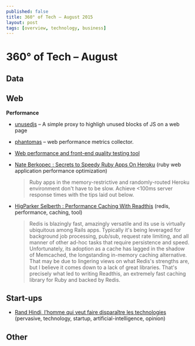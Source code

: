 ```yaml
---
published: false
title: 360° of Tech — August 2015
layout: post
tags: [overview, technology, business]
---
```


<!-- FIXME: code, tool, opinion, tutorial, news , jobs (max 2 tags par lien) -->

# 360° of Tech – August

Data
----

Web
---

**Performance**

* [unusedjs](https://github.com/gmetais/unusedjs) – A simple proxy to highligh unused blocks of JS on a web page 
* [phantomas](https://github.com/gmetais/phantomas) – web performance metrics collector.
* [Web performance and front-end quality testing tool](https://github.com/gmetais/YellowLabTools)

* [Nate Berkopec : Secrets to Speedy Ruby Apps On Heroku](http://www.nateberkopec.com/2015/07/22/secrets-to-speedy-ruby-apps-on-heroku.html) (ruby web application performance optimization)
  > Ruby apps in the memory-restrictive and randomly-routed Heroku environment don't have to be slow. Achieve <100ms server response times with the tips laid out below. 

* [HigParker Selberth : Performance Caching With Readthis](http://sorentwo.com/2015/07/20/high-performance-caching-with-readthis.html?utm_source=rubyweekly&utm_medium=email) (redis, performance, caching, tool)
  > Redis is blazingly fast, amazingly versatile and its use is virtually ubiquitous among Rails apps. Typically it's being leveraged for background job processing, pub/sub, request rate limiting, and all manner of other ad-hoc tasks that require persistence and speed. Unfortunately, its adoption as a cache has lagged in the shadow of Memcached, the longstanding in-memory caching alternative. That may be due to lingering views on what Redis's strengths are, but I believe it comes down to a lack of great libraries. That's precisely what led to writing Readthis, an extremely fast caching library for Ruby and backed by Redis.

Start-ups
---------

* [Rand Hindi, l’homme qui veut faire disparaître les technologies](http://www.lemonde.fr/festival/article/2015/07/22/rand-hindi-l-homme-qui-veut-faire-disparaitre-les-technologies_4693695_4415198.html) (pervasive, technology, startup, artificial-intelligence, opinion)

Other
-----


